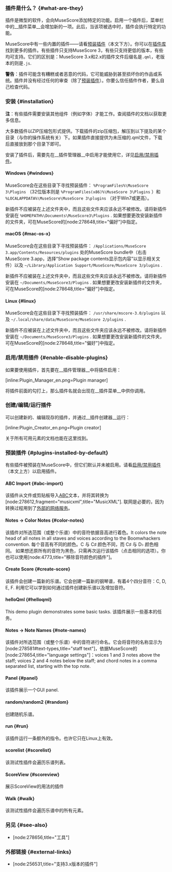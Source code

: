 ### 插件是什么？ {#what-are-they}

插件是微型的软件，会向MuseScore添加特定的功能。启用一个插件后，菜单栏中的__插件菜单__会增加新的一项。此后，当该项被选中时，插件会执行特定的功能。

MuseScore中有一些内置的插件——请看[预装插件](#plugins-installed-by-default)（本文下方）。你可以在[插件库](/plugins)找到更多的插件。有些插件只支持MuseScore 3，有些只支持更低的版本，有些均可支持。它们的区别是：MuseScore 3.x和2.x的插件文件后缀名是`.qml`，老版本的则是`.js`. 

__警告__：插件可能含有糟糕或者恶意的代码，它可能威胁到甚至损坏你的作品或系统。插件并没有经过任何的审查（除了[预装插件](#plugins-installed-by-default)）。你要么信任插件作者，要么自己检查代码。

### 安装 {#installation}

__注__：有些插件需要安装其他组件（例如字体）才能工作。查阅插件的文档以获取更多信息。

大多数插件以ZIP压缩包形式提供。下载插件的zip压缩包，解压到以下提及的某个目录（与你的操作系统有关）下。如果插件直接提供为未压缩的.qml文件，下载后直接放到那个目录下即可。

安装了插件后，需要先在__插件管理器__中启用才能使用它，详见[启用/禁用插件](#enable-disable-plugins)。

#### Windows {#windows}

MuseScore会在这些目录下寻找预装插件： `%ProgramFiles%\MuseScore 3\Plugins` （32位版本则是
 `%ProgramFiles(x86)%\MuseScore 3\Plugins` ）和 `%LOCALAPPDATA%\MuseScore\MuseScore 3\plugins` （对于Win7或更高）。

新插件不应被装在上述文件夹中，而且这些文件夹应该永远不被修改。请将新插件安装在
 `%HOMEPATH%\Documents\MuseScore3\Plugins` . 如果想要更改安装新插件的文件夹，可在MuseScore的[node:278648,title="偏好"]中指定。

#### macOS  {#mac-os-x}

MuseScore会在这些目录下寻找预装插件：  `/Applications/MuseScore 3.app/Contents/Resources/plugins` 处的MuseScore bundle中（右击MuseScore 3.app，选择“Show package contents显示包内容”以显示相关文件）以及 `~/Library/Application Support/MuseScore/MuseScore 3/plugins` . 

新插件不应被装在上述文件夹中，而且这些文件夹应该永远不被修改。请将新插件安装在
 `~/Documents/MuseScore3/Plugins` . 如果想要更改安装新插件的文件夹，可在MuseScore的[node:278648,title="偏好"]中指定。

#### Linux {#linux}

MuseScore会在这些目录下寻找预装插件： `/usr/share/mscore-3.0/plugins`  以及
 `~/.local/share/data/MuseScore/MuseScore 2/plugins` .

新插件不应被装在上述文件夹中，而且这些文件夹应该永远不被修改。请将新插件安装在
 `~/Documents/MuseScore3/Plugins` . 如果想要更改安装新插件的文件夹，可在MuseScore的[node:278648,title="偏好"]中指定。

### 启用/禁用插件 {#enable-disable-plugins}

如果要使用插件，首先要在__插件管理器__中将插件启用：

 [inline:Plugin_Manager_en.png=Plugin manager]

将插件前面的勾打上，那么插件名就会出现在__插件菜单__中供你调用。

### 创建/编辑/运行插件

可以创建新的、编辑现存的插件，并通过__插件创建器__运行：

 [inline:Plugin_Creator_en.png=Plugin creator]

关于所有可用元素的文档也能在这里找到。

### 预装插件 {#plugins-installed-by-default}

有些插件被预装在MuseScore中，但它们默认并未被启用。请看[启用/禁用插件](#enable-disable-plugins)（本文上方）以启用插件。

#### ABC Import {#abc-import}

该插件从文件或剪贴板导入[ABC](http://abcnotation.com)文本，并将其转换为[node:278612,fragment="musicxml",title="MusicXML"]. 联网是必要的，因为转换过程用到了[外部的网络服务](http://abc2xml.appspot.com/)。

#### Notes &rarr; Color Notes {#color-notes}

该插件对所选范围（或整个乐谱）中的音符依据音高进行着色。It colors the note head of all notes in all staves and voices according to the Boomwhackers convention. 每个音高有不同的颜色。C 与 C♯ 颜色不同，而 C♯ 与 D♭ 颜色相同。
如果想还原所有的音符为黑色，只需再次运行该插件（点击相同的选项）。你也可以使用[node:4773,title="移除音符颜色的插件"]。

#### Create Score {#create-score}

该插件会创建一篇新的乐谱。它会创建一篇新的钢琴谱，有着4个四分音符：C, D, E, F. 利用它可以学到如何通过插件创建新乐谱以及增加音符。

#### helloQml {#helloqml}

This demo plugin demonstrates some basic tasks. 
该插件展示一些基本的任务。

#### Notes &rarr; Note Names {#note-names}

该插件对所选范围（或整个乐谱）中的音符进行命名。它会将音符的名称显示为[node:278581#text-types,title="staff text"]，依据MuseScore的[node:278654,title="language settings"]：voices 1 and 3 notes above the staff; voices 2 and 4 notes below the staff; and chord notes in a comma separated list, starting with the top note.

#### Panel {#panel}

该插件展示一个GUI panel. 

#### random/random2 {#random}

创建随机乐谱。

#### run {#run}

该插件运行一条额外的指令。也许它只在Linux上有效。

#### scorelist {#scorelist}

该测试性插件会遍历乐谱列表。

#### ScoreView {#scoreview}

展示ScoreView的用法的插件

#### Walk {#walk}

该测试性插件会遍历乐谱中的所有元素。

### 另见 {#see-also}

- [node:278656,title="工具"]

### 外部链接 {#external-links}

- [node:256531,title="支持3.x版本的插件"]